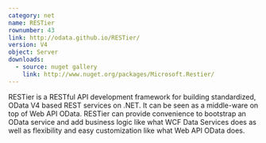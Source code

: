 ```yaml
---
category: net
name: RESTier
rownumber: 43
link: http://odata.github.io/RESTier/
version: V4
object: Server
downloads:
  - source: nuget gallery
    link: http://www.nuget.org/packages/Microsoft.Restier/
---
```

RESTier is a RESTful API development framework for building standardized, OData V4 based REST services on .NET. It can be seen as a middle-ware on top of Web API OData. RESTier can provide convenience to bootstrap an OData service and add business logic like what WCF Data Services does as well as flexibility and easy customization like what Web API OData does.
